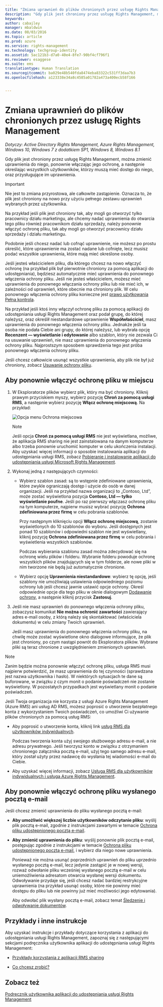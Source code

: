 ```yaml
---
title: "Zmiana uprawnień do plików chronionych przez usługę Rights Management | Azure RMS"
description: "Gdy plik jest chroniony przez usługę Rights Management, można zmienić uprawnienia do niego, ponownie włączając jego ochronę, a następnie określając wszystkich użytkowników, którzy muszą mieć dostęp do niego, oraz przysługujące im uprawnienia."
keywords: 
author: cabailey
manager: mbaldwin
ms.date: 08/03/2016
ms.topic: article
ms.prod: azure
ms.service: rights-management
ms.technology: techgroup-identity
ms.assetid: 5ac121b3-d7a0-40e4-8fe7-90bf4cf796f1
ms.reviewer: esaggese
ms.suite: ems
translationtype: Human Translation
ms.sourcegitcommit: ba029e48b540fda8474eba83322c531ff3daa7b3
ms.openlocfilehash: a123338e34a8c4585a01782a473a400ecb58f166


---
```


# Zmiana uprawnień do plików chronionych przez usługę Rights Management

*Dotyczy: Active Directory Rights Management, Azure Rights Management, Windows 10, Windows 7 z dodatkiem SP1, Windows 8, Windows 8.1*

Gdy plik jest chroniony przez usługę Rights Management, można zmienić uprawnienia do niego, ponownie włączając jego ochronę, a następnie określając wszystkich użytkowników, którzy muszą mieć dostęp do niego, oraz przysługujące im uprawnienia.

> [!IMPORTANT]
> Nie jest to zmiana przyrostowa, ale całkowite zastąpienie. Oznacza to, że plik jest chroniony na nowo przy użyciu pełnego zestawu uprawnień wybranych przez użytkownika.
> 
>  Na przykład jeśli plik jest chroniony tak, aby mogli go otworzyć tylko pracownicy działu marketingu, ale chcemy nadać uprawnienia do otwarcia tego pliku również pracownikom działu sprzedaży, należy ponownie włączyć ochronę pliku, tak aby mogli go otworzyć pracownicy działu sprzedaży i działu marketingu.
>
> Podobnie jeśli chcesz nadać lub cofnąć uprawnienie, nie możesz po prostu określić, które uprawnienie ma zostać nadane lub cofnięte, lecz musisz podać wszystkie uprawnienia, które mają mieć określone osoby.

Jeśli jesteś właścicielem pliku, dla którego chcesz na nowo włączyć ochronę (na przykład plik był pierwotnie chroniony za pomocą aplikacji do udostępniania), będziesz automatycznie mieć uprawnienia do ponownego włączenia ochrony pliku. Jeśli nie jesteś właścicielem, możesz mieć uprawnienia do ponownego włączania ochrony pliku lub nie mieć ich, w zależności od uprawnień, które obecnie ma chroniony plik. W celu ponownego włączenia ochrony pliku konieczne jest [prawo użytkowania Pełna kontrola](../deploy-use/configure-usage-rights.md#usage-rights-and-descriptions).

Na przykład jeśli ktoś inny włączył ochronę pliku za pomocą aplikacji do udostępniania usługi Rights Management oraz podał grupę, do której należysz, oraz określił niestandardowe uprawnienie **Współwłaściciel**, masz uprawnienia do ponownego włączenia ochrony pliku. Jednakże jeśli ta osoba nie podała Ciebie ani grupy, do której należysz, lub wybrała opcję **Recenzent — wyświetlanie i edytowanie** albo szablon, który nie zezwala Ci na usuwanie uprawnień, nie masz uprawnienia do ponownego włączenia ochrony pliku. Najprostszym sposobem sprawdzenia tego jest próba ponownego włączenia ochrony pliku.

Jeśli chcesz całkowicie usunąć wszystkie uprawnienia, aby plik nie był już chroniony, zobacz [Usuwanie ochrony pliku](sharing-app-remove-protection.md).

## Aby ponownie włączyć ochronę pliku w miejscu

1.  W Eksploratorze plików wybierz plik, który ma być chroniony. Kliknij prawym przyciskiem myszy, wybierz pozycję **Chroń za pomocą usługi RMS**, a następnie wybierz pozycję **Włącz ochronę miejscową**. Na przykład:

    ![Opcja menu Ochrona miejscowa](../media/ADRMS_MSRMSApp_SP_CompanyDefined.png)

    > [!NOTE]
    > Jeśli opcja **Chroń za pomocą usługi RMS** nie jest wyświetlana, możliwe, że aplikacja RMS sharing nie jest zainstalowana na danym komputerze albo trzeba ponownie uruchomić komputer w celu ukończenia instalacji. Aby uzyskać więcej informacji o sposobie instalowania aplikacji do udostępniania usługi RMS, zobacz [Pobieranie i instalowanie aplikacji do udostępniania usługi Microsoft Rights Management](install-sharing-app.md).

2.  Wykonaj jedną z następujących czynności:

    -   Wybierz szablon zasad: są to wstępnie zdefiniowane uprawnienia, które zwykle ograniczają dostęp i użycie do osób w danej organizacji. Jeśli na przykład nazwa organizacji to „Contoso, Ltd”, może zostać wyświetlona pozycja **Contoso, Ltd — tylko wyświetlanie poufne**. Jeśli po raz pierwszy włączasz ochronę pliku na tym komputerze, najpierw musisz wybrać pozycję **Ochrona zdefiniowana przez firmę** w celu pobrania szablonów.

        Przy następnym kliknięciu opcji **Włącz ochronę miejscową**, zostanie wyświetlonych do 10 szablonów do wyboru. Jeśli dostępnych jest ponad 10 szablonów i odpowiedni szablon nie jest wyświetlany, kliknij pozycję **Ochrona zdefiniowana przez firmę** w celu pobrania i wyświetlenia wszystkich szablonów.

        Podczas wybierania szablonu zasad można zdecydować się na ochronę wielu plików i folderu. Wybranie folderu powoduje ochronę wszystkich plików znajdujących się w tym folderze, ale nowe pliki w nim tworzone nie będą już automatycznie chronione.

    -   Wybierz opcję **Uprawnienia niestandardowe**: wybierz tę opcję, jeśli szablony nie umożliwiają ustawienia odpowiedniego poziomu ochrony lub jeśli chcesz jawnie ustawić opcje ochrony. Określ odpowiednie opcje dla tego pliku w oknie dialogowym [Dodawanie ochrony](sharing-app-dialog-box.md), a następnie kliknij przycisk **Zastosuj**.

3. Jeśli nie masz uprawnień do ponownego włączenia ochrony pliku, zobaczysz komunikat **Nie można ochronić zawartości** zawierający adres e-mail osoby, z którą należy się skontaktować (właściciela dokumentu) w celu zmiany Twoich uprawnień.

    Jeśli masz uprawnienia do ponownego włączenia ochrony pliku, na chwilę może zostać wyświetlone okno dialogowe informujące, że plik jest chroniony, po czym nastąpi powrót do Eksploratora plików. Wybrane pliki są teraz chronione z uwzględnieniem zmienionych uprawnień. 

> [!NOTE]
> Zanim będzie można ponownie włączyć ochronę pliku, usługa RMS musi najpierw potwierdzić, że masz uprawnienia do tej czynności (sprawdzana jest nazwa użytkownika i hasło). W niektórych sytuacjach te dane są buforowane, w związku z czym monit o podanie poświadczeń nie zostanie wyświetlony. W pozostałych przypadkach jest wyświetlany monit o podanie poświadczeń.
>
> Jeśli Twoja organizacja nie korzysta z usługi Azure Rights Management (Azure RMS) ani usług AD RMS, możesz poprosić o utworzenie bezpłatnego konta z wykorzystaniem Twoich poświadczeń, co umożliwi Ci używanie plików chronionych za pomocą usług RMS:
>
> -   Aby poprosić o utworzenie konta, kliknij link [usług RMS dla użytkowników indywidualnych](http://go.microsoft.com/fwlink/?LinkId=309469).
>
>     Podczas tworzenia konta użyj swojego służbowego adresu e-mail, a nie adresu prywatnego. Jeśli tworzysz konto w związku z otrzymaniem chronionego załącznika pocztą e-mail, użyj tego samego adresu e-mail, który został użyty przez nadawcę do wysłania tej wiadomości e-mail do Ciebie.
> -   Aby uzyskać więcej informacji, zobacz [Usługa RMS dla użytkowników indywidualnych i usługa Azure Rights Management](../understand-explore/rms-for-individuals.md).

## Aby ponownie włączyć ochronę pliku wysłanego pocztą e-mail

Jeśli chcesz zmienić uprawnienia do pliku wysłanego pocztą e-mail:

- **Aby umożliwić większej liczbie użytkowników odczytanie pliku**: wyślij plik pocztą e-mail, zgodnie z instrukcjami zawartymi w temacie [Ochrona pliku udostępnionego pocztą e-mail](sharing-app-protect-by-email.md).

- **Aby zmienić uprawnienia do pliku**: wyślij ponownie plik pocztą e-mail, postępując zgodnie z instrukcjami w temacie [Ochrona pliku udostępnionego pocztą e-mail](sharing-app-protect-by-email.md), i wybierz dla niego nowe uprawnienia. 

    Ponieważ nie można usunąć poprzednich uprawnień do pliku uprzednio wysłanego pocztą e-mail, lecz jedynie zastąpić je w nowej wersji, rozważ odwołanie pliku wcześniej wysłanego pocztą e-mail w celu uniemożliwienia adresatom otwarcia wysłanej wersji dokumentu. Odwoływanie przydaje się, jeśli chcesz nadać bardziej restrykcyjne uprawnienia (na przykład usunąć osoby, które nie powinny mieć dostępu do pliku lub nie powinny już mieć możliwości jego edytowania).

    Aby odwołać plik wysłany pocztą e-mail, zobacz temat [Śledzenie i odwoływanie dokumentów](sharing-app-track-revoke.md).


## Przykłady i inne instrukcje
Aby uzyskać instrukcje i przykłady dotyczące korzystania z aplikacji do udostępniania usługi Rights Management, zapoznaj się z następującymi sekcjami podręcznika użytkownika aplikacji do udostępniania usługi Rights Management:

-   [Przykłady korzystania z aplikacji RMS sharing](sharing-app-user-guide.md#examples-for-using-the-rms-sharing-application)

-   [Co chcesz zrobić?](sharing-app-user-guide.md#what-do-you-want-to-do)

## Zobacz też
[Podręcznik użytkownika aplikacji do udostępniania usługi Rights Management](sharing-app-user-guide.md)



<!--HONumber=Aug16_HO1-->



